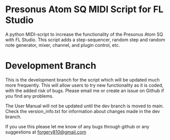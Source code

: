 # Presonus Atom SQ MIDI Script for FL Studio 

A python MIDI-script to increase the functionality of the Presonus Atom SQ with FL Studio. This script adds a step-sequencer, random step and random note generator, mixer, channel, and plugin control, etc.

# Development Branch

This is the development branch for the script which will be updated much more frequently. This will allow users to try new functionality as it is coded, with the added risk of bugs. Please email me or create an issue on Github if you find any problems. 

The User Manual will not be updated until the dev branch is moved to main. Check the version_info.txt for information about changes made in the dev branch. 


If you use this please let me know of any bugs through github or any suggestions at forgery810@gmail.com


